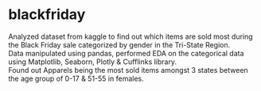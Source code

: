 # blackfriday

Analyzed dataset from kaggle to find out which items are sold most during the Black Friday sale categorized by gender in the Tri-State Region.<br>
Data manipulated using pandas, performed EDA on the categorical data using Matplotlib, Seaborn, Plotly & Cufflinks library.<br>
Found out Apparels being the most sold items amongst 3 states between the age group of 0-17 & 51-55 in females.
